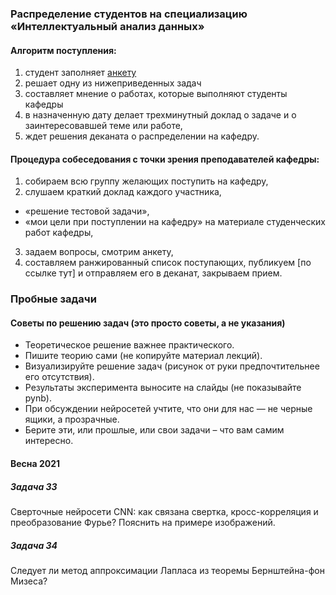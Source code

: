 ### Распределение студентов на специализацию «Интеллектуальный анализ данных»

#### Алгоритм поступления:

1. студент заполняет [анкету](http://bit.ly/1lFrFha)
2. решает одну из нижеприведенных задач
3. составляет мнение о работах, которые выполняют студенты кафедры
4. в назначенную дату делает трехминутный доклад о задаче и о заинтересовавшей теме или работе,
5. ждет решения деканата о распределении на кафедру.

#### Процедура собеседования с точки зрения преподавателей кафедры:
1. cобираем всю группу желающих поступить на кафедру,
2. слушаем краткий доклад каждого участника,
  - «решение тестовой задачи»,
  - «мои цели при поступлении на кафедру» на материале студенческих работ кафедры,
3. задаем вопросы, смотрим анкету,
4. составляем ранжированный список поступающих, публикуем [по ссылке тут] и отправляем его в деканат, закрываем прием.

### Пробные задачи

#### Советы по решению задач (это просто советы, а не указания)
- Теоретическое решение важнее практического.
- Пишите теорию сами (не копируйте материал лекций).
- Визуализируйте решение задач (рисунок от руки предпочтительнее его отсутствия).
- Результаты эксперимента выносите на слайды (не показывайте pynb).
- При обсуждении нейросетей учтите, что они для нас — не черные ящики, а прозрачные.
- Берите эти, или прошлые, или свои задачи – что вам самим интересно.

#### Весна 2021

##### Задача 33
Сверточные нейросети CNN: как связана свертка, кросс-корреляция и преобразование Фурье? Пояснить на примере изображений.

##### Задача 34
Следует ли метод аппроксимации Лапласа из теоремы Бернштейна-фон Мизеса?